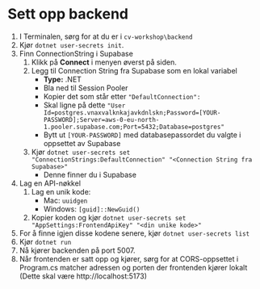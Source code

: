 ﻿# Sett opp backend

1. I Terminalen, sørg for at du er i `cv-workshop\backend`
1. Kjør `dotnet user-secrets init`.
1. Finn ConnectionString i Supabase
   1. Klikk på **Connect** i menyen øverst på siden.
   2. Legg til Connection String fra Supabase som en lokal variabel
      * **Type:** .NET 
      * Bla ned til Session Pooler
      * Kopier det som står etter `"DefaultConnection":`
      * Skal ligne på dette `"User Id=postgres.vnaxvalknkajavkdnlskn;Password=[YOUR-PASSWORD];Server=aws-0-eu-north-1.pooler.supabase.com;Port=5432;Database=postgres"`
      * Bytt ut `[YOUR-PASSWORD]` med databasepassordet du valgte i oppsettet av Supabase
   1. Kjør `dotnet user-secrets set "ConnectionStrings:DefaultConnection" "<Connection String fra Supabase>"`
      * Denne finner du i Supabase
1. Lag en API-nøkkel
   1. Lag en unik kode:
      * Mac: `uuidgen`
      * Windows: `[guid]::NewGuid()`
   1. Kopier koden og kjør `dotnet user-secrets set "AppSettings:FrontendApiKey" "<din unike kode>"`
1. For å finne igjen disse kodene senere, kjør `dotnet user-secrets list`
1. Kjør `dotnet run`
1. Nå kjører backenden på port 5007.
1. Når frontenden er satt opp og kjører, sørg for at CORS-oppsettet i Program.cs matcher adressen og porten der frontenden kjører lokalt (Dette skal være http://localhost:5173)